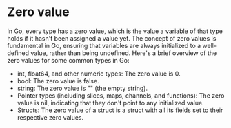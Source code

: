 # Zero value 

In Go, every type has a zero value, which is the value a variable of that type holds if it hasn't been assigned a value yet. The concept of zero values is fundamental in Go, ensuring that variables are always initialized to a well-defined value, rather than being undefined. Here's a brief overview of the zero values for some common types in Go:

- int, float64, and other numeric types: The zero value is 0.
- bool: The zero value is false.
- string: The zero value is "" (the empty string).
- Pointer types (including slices, maps, channels, and functions): The zero value is nil, indicating that they don't point to any initialized value.
- Structs: The zero value of a struct is a struct with all its fields set to their respective zero values.
